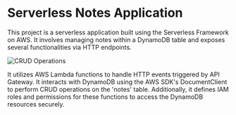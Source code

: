 
 

<body>
  <h1>Serverless Notes Application</h1>
  <p>
    This project is a serverless application built using the Serverless Framework on AWS. It involves managing notes within a DynamoDB table and exposes several functionalities via HTTP endpoints.
  </p>
  <img src="../screens/crud.jpg" alt="CRUD Operations" />
  <p>
    It utilizes AWS Lambda functions to handle HTTP events triggered by API Gateway. It interacts with DynamoDB using the AWS SDK's DocumentClient to perform CRUD operations on the 'notes' table. Additionally, it defines IAM roles and permissions for these functions to access the DynamoDB resources securely.
  </p>
</body>
</html>
